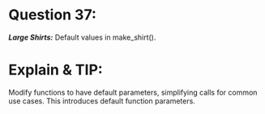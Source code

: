 # Question 37: 
***Large Shirts:*** Default values in make_shirt().

# Explain & TIP: 
Modify functions to have default parameters, simplifying calls for common use cases. This introduces default function parameters.

